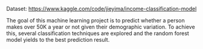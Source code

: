 Dataset: https://www.kaggle.com/code/jieyima/income-classification-model


The goal of this machine learning project is to predict whether a person makes over 50K a year or not given their demographic variation. To achieve this, several classification techniques are explored and the random forest model yields to the best prediction result.
